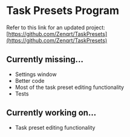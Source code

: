 # Task Presets Program
Refer to this link for an updated project: [https://github.com/Zenqrt/TaskPresets](https://github.com/Zenqrt/TaskPresets)

## Currently missing...
* Settings window
* Better code
* Most of the task preset editing functionality
* Tests

## Currently working on...
* Task preset editing functionality
